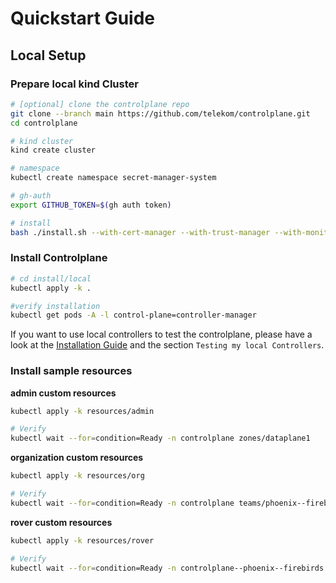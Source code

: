 # Quickstart Guide

## Local Setup

### Prepare local kind Cluster

```bash
# [optional] clone the controlplane repo
git clone --branch main https://github.com/telekom/controlplane.git
cd controlplane

# kind cluster
kind create cluster

# namespace
kubectl create namespace secret-manager-system

# gh-auth
export GITHUB_TOKEN=$(gh auth token)

# install
bash ./install.sh --with-cert-manager --with-trust-manager --with-monitoring-crds
```

### Install Controlplane

```bash
# cd install/local
kubectl apply -k .

#verify installation
kubectl get pods -A -l control-plane=controller-manager
```

If you want to use local controllers to test the controlplane, please have a look at the 
[Installation Guide](https://github.com/telekom/controlplane/tree/main/docs/files/installation.md) and the section
`Testing my local Controllers`.

### Install sample resources

**admin custom resources**
```bash
kubectl apply -k resources/admin

# Verify
kubectl wait --for=condition=Ready -n controlplane zones/dataplane1
```

**organization custom resources**
```bash
kubectl apply -k resources/org

# Verify
kubectl wait --for=condition=Ready -n controlplane teams/phoenix--firebirds
```

**rover custom resources**
```bash
kubectl apply -k resources/rover

# Verify 
kubectl wait --for=condition=Ready -n controlplane--phoenix--firebirds rovers/rover-echo-v1
```
